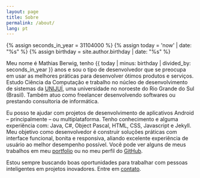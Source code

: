 ```yaml
---
layout: page
title: Sobre
permalink: /about/
lang: pt
---
```

{% assign seconds_in_year = 31104000 %}
{% assign today = 'now' | date: "%s" %}
{% assign birthday = site.author.birthday | date: "%s" %}

Meu nome é Mathias Berwig, tenho {{ today | minus: birthday | divided_by: seconds_in_year }} anos e sou o tipo de desenvolvedor que se preocupa em usar as melhores práticas para desenvolver ótimos produtos e serviços. Estudo Ciência da Computação e trabalho no núcleo de desenvolvimento de sistemas da [UNIJUÍ](http://www.unijui.edu.br), uma universidade no noroeste do Rio Grande do Sul (Brasil). Também atuo como freelancer desenvolvendo softwares ou prestando consultoria de informática.

Eu posso te ajudar com projetos de desenvolvimento de aplicativos Android – principalmente – ou multiplataforma. Tenho conhecimento e alguma experiência com: Java, C#, Object Pascal, HTML, CSS, Javascript e Jekyll. Meu objetivo como desenvolvedor é construir soluções práticas com interface funcional, bonita e responsiva, aliando excelente experiência de usuário ao melhor desempenho possível. Você pode ver alguns de meus trabalhos em meu [portfolio](/pt/portfolio/) ou no meu perfil do [GitHub](https://github.com/MathiasBerwig).

Estou sempre buscando boas oportunidades para trabalhar com pessoas inteligentes em projetos inovadores. Entre em [contato](/pt/contact/).